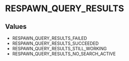 # RESPAWN_QUERY_RESULTS

## Values
* RESPAWN_QUERY_RESULTS_FAILED
* RESPAWN_QUERY_RESULTS_SUCCEEDED
* RESPAWN_QUERY_RESULTS_STILL_WORKING
* RESPAWN_QUERY_RESULTS_NO_SEARCH_ACTIVE